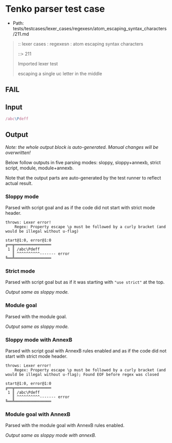 # Tenko parser test case

- Path: tests/testcases/lexer_cases/regexesn/atom_escaping_syntax_characters/211.md

> :: lexer cases : regexesn : atom escaping syntax characters
>
> ::> 211
>
> Imported lexer test
>
> escaping a single uc letter in the middle

## FAIL

## Input

`````js
/abc\Pdeff
`````

## Output

_Note: the whole output block is auto-generated. Manual changes will be overwritten!_

Below follow outputs in five parsing modes: sloppy, sloppy+annexb, strict script, module, module+annexb.

Note that the output parts are auto-generated by the test runner to reflect actual result.

### Sloppy mode

Parsed with script goal and as if the code did not start with strict mode header.

`````
throws: Lexer error!
    Regex: Property escape \p must be followed by a curly bracket (and would be illegal without u-flag)

start@1:0, error@1:0
╔══╦════════════════
 1 ║ /abc\Pdeff
   ║ ^^^^^^^^^^------- error
╚══╩════════════════

`````

### Strict mode

Parsed with script goal but as if it was starting with `"use strict"` at the top.

_Output same as sloppy mode._

### Module goal

Parsed with the module goal.

_Output same as sloppy mode._

### Sloppy mode with AnnexB

Parsed with script goal with AnnexB rules enabled and as if the code did not start with strict mode header.

`````
throws: Lexer error!
    Regex: Property escape \p must be followed by a curly bracket (and would be illegal without u-flag); Found EOF before regex was closed

start@1:0, error@1:0
╔══╦════════════════
 1 ║ /abc\Pdeff
   ║ ^^^^^^^^^^------- error
╚══╩════════════════

`````

### Module goal with AnnexB

Parsed with the module goal with AnnexB rules enabled.

_Output same as sloppy mode with annexB._
